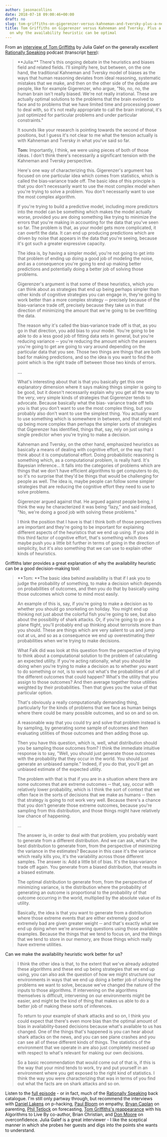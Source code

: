 ```yaml
---
author: jasonacollins
date: 2018-07-18 09:00:46+00:00
draft: no
slug: tom-griffiths-on-gigerenzer-versus-kahneman-and-tversky-plus-a-neat-explanation-on-why-the-availability-heuristic-can-be-optimal
title: Tom Griffiths on Gigerenzer versus Kahneman and Tversky. Plus a neat explanation
  on why the availability heuristic can be optimal
---
```


From an [interview of Tom Griffiths](http://rationallyspeakingpodcast.org/show/rs-154-tom-griffiths-on-why-your-brain-might-be-rational-aft.html) by Julia Galef on the generally excellent [Rationally Speaking](http://rationallyspeakingpodcast.org) podcast (transcript [here](http://static1.1.sqspcdn.com/static/f/468275/26898144/1457285505177/rs154transcript.pdf?token=kF%2FNCx3kE%2Bi67Itjd753Ac%2BRwIU%3D)):


<blockquote>**Julia:** There's this ongoing debate in the heuristics and biases field and related fields. I’ll simplify here, but between, on the one hand, the traditional Kahneman and Tversky model of biases as the ways that human reasoning deviates from ideal reasoning, systematic mistakes that we make, and then on the other side of the debate are people, like for example Gigerenzer, who argue, "No, no, no, the human brain isn't really biased. We're not really irrational. These are actually optimal solutions to the problems that the brain evolved to face and to problems that we have limited time and processing power to deal with, so it's not really appropriate to call the brain irrational, it's just optimized for particular problems and under particular constraints."

It sounds like your research is pointing towards the second of those positions, but I guess it's not clear to me what the tension actually is with Kahneman and Tversky in what you've said so far.

**Tom:** Importantly, I think, we were using pieces of both of those ideas. I don't think there's necessarily a significant tension with the Kahneman and Tversky perspective.

Here's one way of characterizing this. Gigerenzer's argument has focused on one particular idea which comes from statistics, which is called the bias‐variance trade off. The basic idea of this principle is that you don't necessarily want to use the most complex model when you're trying to solve a problem. You don't necessarily want to use the most complex algorithm.

If you're trying to build a predictive model, including more predictors into the model can be something which makes the model actually worse, provided you are doing something like trying to minimize the errors that you're making in accounting for the data that you've seen so far. The problem is that, as your model gets more complicated, it can overfit the data. It can end up producing predictions which are driven by noise that appears in the data that you're seeing, because it's got such a greater expressive capacity.

The idea is, by having a simpler model, you're not going to get into that problem of ending up doing a good job of modeling the noise, and as a consequence you're going to end up making better predictions and potentially doing a better job of solving those problems.

Gigerenzer's argument is that some of these heuristics, which you can think about as strategies that end up being perhaps simpler than other kinds of cognitive strategies you can engage in, they're going to work better than a more complex strategy ‐‐ precisely because of the bias‐variance trade off, precisely because they take us in that direction of minimizing the amount that we're going to be overfitting the data.

The reason why it's called the bias‐variance trade off is that, as you go in that direction, you add bias to your model. You're going to be able to do a less good job of fitting data sets in general, but you're reducing variance ‐‐ you're reducing the amount which the answers you're going to get are going to vary around depending on the particular data that you see. Those two things are things that are both bad for making predictions, and so the idea is you want to find the point which is the right trade off between those two kinds of errors.

**...**

What's interesting about that is that you basically get this one explanatory dimension where it says making things simpler is going to be good, but it doesn't necessarily explain why you get all the way to the very, very simple kinds of strategies that Gigerenzer tends to advocate. Because basically what the bias‐ variance trade off tells you is that you don't want to use the most complex thing, but you probably also don't want to use the simplest thing. You actually want to use something which is somewhere in between, and that might end up being more complex than perhaps the simpler sorts of strategies that Gigerenzer has identified, things that, say, rely on just using a single predictor when you're trying to make a decision.

Kahneman and Tversky, on the other hand, emphasized heuristics as basically a means of dealing with cognitive effort, or the way that I think about it is computational effort. Doing probabilistic reasoning is something which, as a computational problem, is really hard. It's Bayesian inference... It falls into the categories of problems which are things that we don't have efficient algorithms to get computers to do, so it's no surprise that they'd be things that would be challenging for people as well. The idea is, maybe people can follow some simpler strategies that are reducing the cognitive effort they need to use to solve problems.

Gigerenzer argued against that. He argued against people being, I think the way he characterized it was being “lazy,” and said instead, "No, we're doing a good job with solving these problems."

I think the position that I have is that I think both of those perspectives are important and they're going to be important for explaining different aspects of the heuristics that we end up using. If you add in this third factor of cognitive effort, that's something which does maybe push you a little bit further in terms of going in the direction of simplicity, but it's also something that we can use to explain other kinds of heuristics.</blockquote>


Griffiths later provides a great explanation of why the availability heuristic can be a good decision-making tool:


<blockquote>**Tom: **The basic idea behind availability is that if I ask you to judge the probability of something, to make a decision which depends on probabilities of outcomes, and then you do that by basically using those outcomes which come to mind most easily.

An example of this is, say, if you're going to make a decision as to whether you should go snorkeling on holiday. You might end up thinking not just about the colorful fish you're going to see, but also about the possibility of shark attacks. Or, if you're going to go on a plane flight, you'll probably end up thinking about terrorists more than you should. These are things which are very salient to us and jump out at us, and so as a consequence we end up overestimating their probabilities when we're trying to make decisions.

What Falk did was look at this question from the perspective of trying to think about a computational solution to the problem of calculating an expected utility. If you're acting rationally, what you should be doing when you're trying to make a decision as to whether you want to do something or not, is to work out what's the probabilities of all of the different outcomes that could happen? What's the utility that you assign to those outcomes? And then average together those utilities weighted by their probabilities. Then that gives you the value of that particular option.

That's obviously a really computationally demanding thing, particularly for the kinds of problems that we face as human beings where there could be many possible outcomes, and so on and so on.

A reasonable way that you could try and solve that problem instead is by sampling, by generating some sample of outcomes and then evaluating utilities of those outcomes and then adding those up.

Then you have this question, which is, well, what distribution should you be sampling those outcomes from? I think the immediate intuitive response is to say, "Well, you should just generate those outcomes with the probability that they occur in the world. You should just generate an unbiased sample." Indeed, if you do that, you'll get an unbiased estimate of the expected utility.

The problem with that is that if you are in a situation where there are some outcomes that are extreme outcomes ‐‐ that, say, occur with relatively lower probability, which is I think the sort of context that we often face in the sorts of decisions that we make as humans ‐‐ then that strategy is going to not work very well. Because there's a chance that you don't generate those extreme outcomes, because you're sampling from this distribution, and those things might have relatively low chance of happening.

...

The answer is, in order to deal with that problem, you probably want to generate from a different distribution. And we can ask, what's the best distribution to generate from, from the perspective of minimizing the variance in the estimates? Because in this case it's the variance which really kills you, it's the variability across those different samples. The answer is: Add a little bit of bias. It's the bias‐variance trade off again. You generate from a biased distribution, that results in a biased estimate.

The optimal distribution to generate from, from the perspective of minimizing variance, is the distribution where the probability of generating an outcome is proportional to the probability of that outcome occurring in the world, multiplied by the absolute value of its utility.

Basically, the idea is that you want to generate from a distribution where those extreme events that are either extremely good or extremely bad are given greater weight ‐‐ and that's exactly what we end up doing when we're answering questions using those available examples. Because the things that we tend to focus on, and the things that we tend to store in our memory, are those things which really have extreme utilities.</blockquote>


Can we make the availability heuristic work better for us?


<blockquote>I think the other idea is that, to the extent that we've already adopted these algorithms and these end up being strategies that we end up using, you can also ask the question of how we might structure our environments in ways that we end up doing a better job of solving the problems we want to solve, because we've changed the nature of the inputs to those algorithms. If intervening on the algorithms themselves is difficult, intervening on our environments might be easier, and might be the kind of thing that makes us able to do a better job of making these sorts of inferences.

To return to your example of shark attacks and so on, I think you could expect that there's even more bias than the optimal amount of bias in availability‐based decisions because what's available to us has changed. One of the things that's happened is you can hear about shark attacks on the news, and you can see plane crashes and you can see all of these different kinds of things. The statistics of the environment that we operate in are also just completely messed up with respect to what's relevant for making our own decisions.

So a basic recommendation that would come out of that is, if this is the way that your mind tends to work, try and put yourself in an environment where you get exposed to the right kind of statistics. I think the way you were characterizing that was in terms of you find out what the facts are on shark attacks and so on.</blockquote>


Listen to the [full](http://rationallyspeakingpodcast.org/show/rs-154-tom-griffiths-on-why-your-brain-might-be-rational-aft.html)[ episode](http://rationallyspeakingpodcast.org/show/rs-154-tom-griffiths-on-why-your-brain-might-be-rational-aft.html) - or in fact, much of the [Rationally Speaking](http://rationallyspeakingpodcast.org) back catalogue. I'm still only partway through, but recommend the interviews with [Daniel Lakens](http://rationallyspeakingpodcast.org/show/rs123-daniel-lakens-on-p-hacking-and-other-problems-in-psych.html) on p-hacking, [Paul Bloom](http://rationallyspeakingpodcast.org/show/rs142-paul-bloom-on-the-case-against-empathy.html) on empathy, [Bryan Caplan](http://rationallyspeakingpodcast.org/show/rs144-bryan-caplan-on-does-parenting-matter.html) on parenting, [Phil Tetlock](http://rationallyspeakingpodcast.org/show/rs145-phil-tetlock-on-superforecasting-the-art-and-science-o.html) on forecasting, [Tom Griffiths's reappearance](http://rationallyspeakingpodcast.org/show/rs-161-tom-griffiths-and-brian-christian-on-algorithms-to-li.html) with his Algorithms to Live By co-author, Brian Christian, and [Don Moore](http://rationallyspeakingpodcast.org/show/rs-168-don-moore-on-overconfidence.html) on overconfidence. Julia Galef is a great interviewer - I like the sceptical manner in which she probes her guests and digs into the points she wants to understand.
